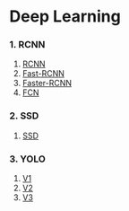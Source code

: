 # Deep Learning  
### 1. RCNN
1. [RCNN]()
2. [Fast-RCNN]()
3. [Faster-RCNN]()
4. [FCN]()
### 2. SSD
1. [SSD]()
### 3. YOLO
1. [V1]()
2. [V2]()
3. [V3]()